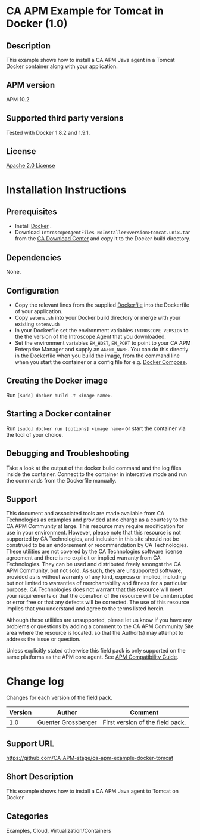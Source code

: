 # CA APM Example for Tomcat in Docker (1.0)

## Description
This example shows how to install a CA APM Java agent in a Tomcat [Docker](http://www.docker.com/) container along with your application.

## APM version
APM 10.2

## Supported third party versions
Tested with Docker 1.8.2 and 1.9.1.

## License
[Apache 2.0 License](LICENSE)


# Installation Instructions

## Prerequisites
* Install [Docker](http://www.docker.com/) .
* Download ``IntroscopeAgentFiles-NoInstaller<version>tomcat.unix.tar`` from the [CA Download Center](http://support.ca.com) and copy it to the Docker build directory.

## Dependencies
None.

## Configuration
* Copy the relevant lines from the supplied [Dockerfile](Dockerfile) into the Dockerfile of your application.
* Copy `setenv.sh` into your Docker build directory or merge with your existing `setenv.sh`
* In your Dockerfile set the environment variables ``INTROSCOPE_VERSION`` to the the version of the Introscope Agent that you downloaded.
* Set the environment variables ``EM_HOST``, ``EM_PORT`` to point to your CA APM Enterprise Manager and supply an ``AGENT_NAME``. You can do this directly in the Dockerfile when you build the image, from the command line when you start the container or a config file for e.g. [Docker Compose](http://www.docker.com/products/docker-compose).

## Creating the Docker image
Run ``[sudo] docker build -t <image name>``.

## Starting a Docker container
Run ``[sudo] docker run [options] <image name>`` or start the container via the tool of your choice.

## Debugging and Troubleshooting
Take a look at the output of the docker build command and the log files inside the container. Connect to the container in intercative mode and run the commands from the Dockerfile manually.

## Support
This document and associated tools are made available from CA Technologies as examples and provided at no charge as a courtesy to the CA APM Community at large. This resource may require modification for use in your environment. However, please note that this resource is not supported by CA Technologies, and inclusion in this site should not be construed to be an endorsement or recommendation by CA Technologies. These utilities are not covered by the CA Technologies software license agreement and there is no explicit or implied warranty from CA Technologies. They can be used and distributed freely amongst the CA APM Community, but not sold. As such, they are unsupported software, provided as is without warranty of any kind, express or implied, including but not limited to warranties of merchantability and fitness for a particular purpose. CA Technologies does not warrant that this resource will meet your requirements or that the operation of the resource will be uninterrupted or error free or that any defects will be corrected. The use of this resource implies that you understand and agree to the terms listed herein.

Although these utilities are unsupported, please let us know if you have any problems or questions by adding a comment to the CA APM Community Site area where the resource is located, so that the Author(s) may attempt to address the issue or question.

Unless explicitly stated otherwise this field pack is only supported on the same platforms as the APM core agent. See [APM Compatibility Guide](http://www.ca.com/us/support/ca-support-online/product-content/status/compatibility-matrix/application-performance-management-compatibility-guide.aspx).


# Change log
Changes for each version of the field pack.

Version | Author | Comment
--------|--------|--------
1.0 | Guenter Grossberger | First version of the field pack.

## Support URL
https://github.com/CA-APM-stage/ca-apm-example-docker-tomcat

## Short Description
This example shows how to install a CA APM Java agent to Tomcat on Docker

## Categories
Examples, Cloud, Virtualization/Containers
